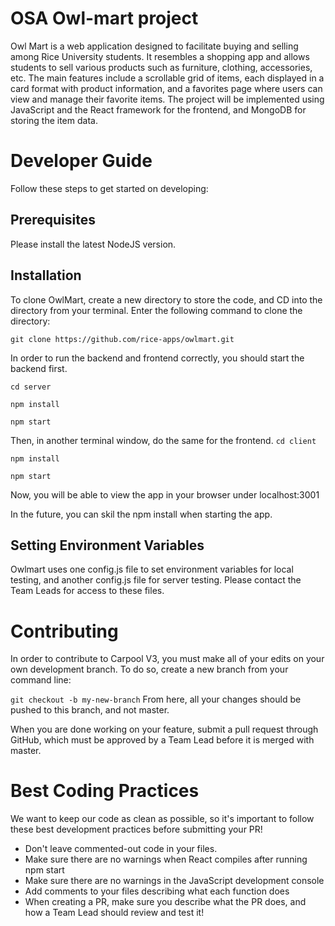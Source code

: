 # OSA Owl-mart project

Owl Mart is a web application designed to facilitate buying and selling among Rice University students. It resembles a shopping app and allows students to sell various products such as furniture, clothing, accessories, etc. The main features include a scrollable grid of items, each displayed in a card format with product information, and a favorites page where users can view and manage their favorite items. The project will be implemented using JavaScript and the React framework for the frontend, and MongoDB for storing the item data.

# Developer Guide
Follow these steps to get started on developing:

## Prerequisites
Please install the latest NodeJS version. 

## Installation
To clone OwlMart, create a new directory to store the code, and CD into the directory from your terminal. Enter the following command to clone the directory:

`git clone https://github.com/rice-apps/owlmart.git`

In order to run the backend and frontend correctly, you should start the backend first.

`
cd server
`

`
npm install
`

`
npm start
`

Then, in another terminal window, do the same for the frontend.
`
cd client 
`

`
npm install
`

`
npm start 
`

Now, you will be able to view the app in your browser under localhost:3001

In the future, you can skil the npm install when starting the app.

## Setting Environment Variables
Owlmart uses one config.js file to set environment variables for local testing, and another config.js file for server testing. Please contact the Team Leads for access to these files.

# Contributing
In order to contribute to Carpool V3, you must make all of your edits on your own development branch. To do so, create a new branch from your command line:

`git checkout -b my-new-branch`
From here, all your changes should be pushed to this branch, and not master.

When you are done working on your feature, submit a pull request through GitHub, which must be approved by a Team Lead before it is merged with master.

# Best Coding Practices
We want to keep our code as clean as possible, so it's important to follow these best development practices before submitting your PR!
- Don't leave commented-out code in your files.
-  Make sure there are no warnings when React compiles after running npm start
-  Make sure there are no warnings in the JavaScript development console
-  Add comments to your files describing what each function does
-  When creating a PR, make sure you describe what the PR does, and how a Team Lead should review and test it!







